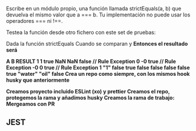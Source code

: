 Escribe en un módulo propio, una función llamada strictEquals(a, b) que devuelva el mismo valor que a === b. Tu implementación no puede usar los operadores === ni !==.

Testea la función desde otro fichero con este set de pruebas:

Dada la función strictEquals
Cuando se comparan <A> y <B>
Entonces el resultado será <Result>

A B RESULT
1 1 true
NaN NaN false // Rule Exception
0 -0 true // Rule Exception
-0 0 true // Rule Exception
1 "1" false
true false false
false false true
"water" "oil" false
Crea un repo como siempre, con los mismos hook husky que anteriormente

Creamos proyecto incluido ESLint (xo) y prettier
Creamos el repo, protegemos la rama y añadimos husky
Creamos la rama de trabajo:
Mergeamos con PR

## JEST
